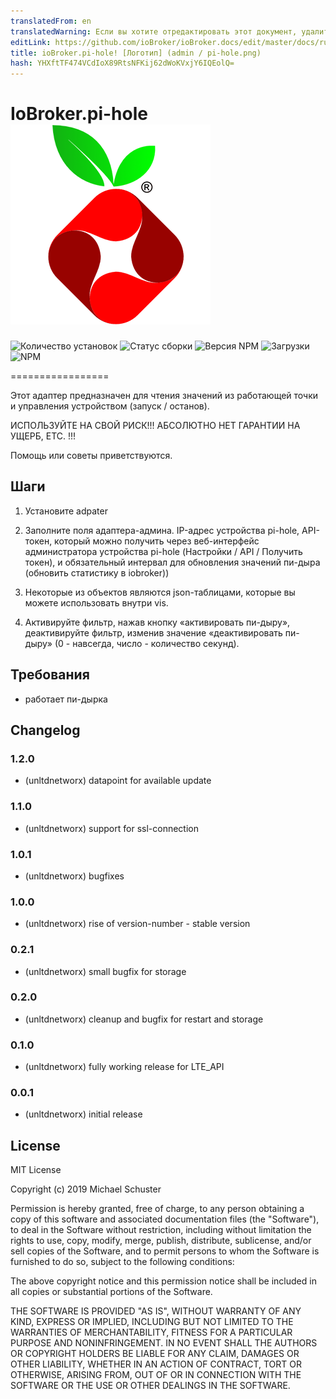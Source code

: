 ```yaml
---
translatedFrom: en
translatedWarning: Если вы хотите отредактировать этот документ, удалите поле «translationFrom», в противном случае этот документ будет снова автоматически переведен
editLink: https://github.com/ioBroker/ioBroker.docs/edit/master/docs/ru/adapterref/iobroker.pi-hole/README.md
title: ioBroker.pi-hole! [Логотип] (admin / pi-hole.png)
hash: YHXftTF474VCdIoX89RtsNFKij62dWoKVxjY6IQEolQ=
---
```

# IoBroker.pi-hole ![логотип](../../../en/adapterref/iobroker.pi-hole/admin/pi-hole.png)

![Количество установок](http://iobroker.live/badges/pi-hole-stable.svg)
![Статус сборки](https://api.travis-ci.org/unltdnetworx/ioBroker.pi-hole.svg?branch=master)
![Версия NPM](https://img.shields.io/npm/v/iobroker.pi-hole.svg)
![Загрузки](https://img.shields.io/npm/dm/iobroker.pi-hole.svg)
![NPM](https://nodei.co/npm/iobroker.pi-hole.png?downloads=true)

=================

Этот адаптер предназначен для чтения значений из работающей точки и управления устройством (запуск / останов).

ИСПОЛЬЗУЙТЕ НА СВОЙ РИСК!!! АБСОЛЮТНО НЕТ ГАРАНТИИ НА УЩЕРБ, ETC. !!!

Помощь или советы приветствуются.

## Шаги
1. Установите adpater

2. Заполните поля адаптера-админа. IP-адрес устройства pi-hole, API-токен, который можно получить через веб-интерфейс администратора устройства pi-hole (Настройки / API / Получить токен), и обязательный интервал для обновления значений пи-дыра (обновить статистику в iobroker))

3. Некоторые из объектов являются json-таблицами, которые вы можете использовать внутри vis.

4. Активируйте фильтр, нажав кнопку «активировать пи-дыру», деактивируйте фильтр, изменив значение «деактивировать пи-дыру» (0 - навсегда, число - количество секунд).

## Требования
* работает пи-дырка

## Changelog

### 1.2.0

* (unltdnetworx) datapoint for available update

### 1.1.0

* (unltdnetworx) support for ssl-connection

### 1.0.1

* (unltdnetworx) bugfixes

### 1.0.0

* (unltdnetworx) rise of version-number - stable version

### 0.2.1

* (unltdnetworx) small bugfix for storage

### 0.2.0

* (unltdnetworx) cleanup and bugfix for restart and storage

### 0.1.0

* (unltdnetworx) fully working release for LTE_API

### 0.0.1

* (unltdnetworx) initial release

## License

MIT License

Copyright (c) 2019 Michael Schuster

Permission is hereby granted, free of charge, to any person obtaining a copy
of this software and associated documentation files (the "Software"), to deal
in the Software without restriction, including without limitation the rights
to use, copy, modify, merge, publish, distribute, sublicense, and/or sell
copies of the Software, and to permit persons to whom the Software is
furnished to do so, subject to the following conditions:

The above copyright notice and this permission notice shall be included in all
copies or substantial portions of the Software.

THE SOFTWARE IS PROVIDED "AS IS", WITHOUT WARRANTY OF ANY KIND, EXPRESS OR
IMPLIED, INCLUDING BUT NOT LIMITED TO THE WARRANTIES OF MERCHANTABILITY,
FITNESS FOR A PARTICULAR PURPOSE AND NONINFRINGEMENT. IN NO EVENT SHALL THE
AUTHORS OR COPYRIGHT HOLDERS BE LIABLE FOR ANY CLAIM, DAMAGES OR OTHER
LIABILITY, WHETHER IN AN ACTION OF CONTRACT, TORT OR OTHERWISE, ARISING FROM,
OUT OF OR IN CONNECTION WITH THE SOFTWARE OR THE USE OR OTHER DEALINGS IN THE
SOFTWARE.